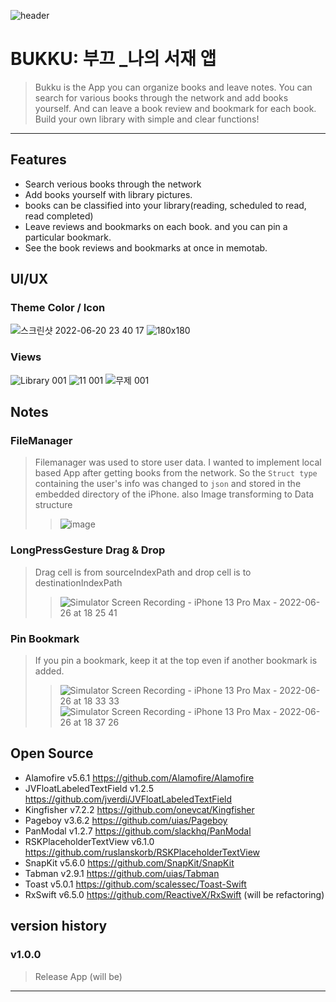 ![header](https://capsule-render.vercel.app/api?type=soft&color=062C30&height=300&section=header&text=Bukku:%20부끄&fontSize=90&fontColor=FFFFFF)
# BUKKU: 부끄 _나의 서재 앱

> Bukku is the App you can organize books and leave notes. 
> You can search for various books through the network and add books yourself. 
> And can leave a book review and bookmark for each book. Build your own library with simple and clear functions!

---
## Features

- Search verious books through the network
- Add books yourself with library pictures.
- books can be classified into your library(reading, scheduled to read, read completed)
- Leave reviews and bookmarks on each book. and you can pin a particular bookmark.
- See the book reviews and bookmarks at once in memotab.

## UI/UX
### Theme Color / Icon
![스크린샷 2022-06-20 23 40 17](https://user-images.githubusercontent.com/97531269/175806008-5065c54e-dc84-42f7-b797-afe77b5d18ca.png) 
 ![180x180](https://user-images.githubusercontent.com/97531269/175806479-6a4c59ff-f524-4cc6-8ddd-523c8e8156a3.png)
### Views
![Library 001](https://user-images.githubusercontent.com/97531269/175805970-5621f7fb-5bf6-4752-86f3-87fbd1630d20.jpeg)
![11 001](https://user-images.githubusercontent.com/97531269/175806555-d90b2861-a167-4cd5-92d2-823aec099e03.jpeg)
![무제 001](https://user-images.githubusercontent.com/97531269/175806709-6ce4958e-5209-4b1e-bc4a-81f7ebffbfc0.jpeg)

## Notes

### FileManager

> Filemanager was used to store user data. I wanted to implement local based App after getting books from the network. So the ```Struct type``` containing the user's info was changed to ```json``` and stored in the embedded directory of the iPhone. also Image transforming to Data structure
>> ![image](https://user-images.githubusercontent.com/97531269/175807758-86bd555a-3f78-47d8-8d23-908193ba8922.png)

### LongPressGesture Drag & Drop 
> Drag cell is from sourceIndexPath and drop cell is to destinationIndexPath 
>>![Simulator Screen Recording - iPhone 13 Pro Max - 2022-06-26 at 18 25 41](https://user-images.githubusercontent.com/97531269/175807875-2bf24f9e-fa79-42f0-9855-446b418ae41b.gif)

### Pin Bookmark
> If you pin a bookmark, keep it at the top even if another bookmark is added.
>>![Simulator Screen Recording - iPhone 13 Pro Max - 2022-06-26 at 18 33 33](https://user-images.githubusercontent.com/97531269/175808190-5fdd9936-6067-4823-a148-0bb40c06e54f.gif)
>>![Simulator Screen Recording - iPhone 13 Pro Max - 2022-06-26 at 18 37 26](https://user-images.githubusercontent.com/97531269/175808302-5e363c5e-95ec-4ec4-9068-bc9ebebd8874.gif)



## Open Source

- Alamofire v5.6.1 https://github.com/Alamofire/Alamofire
- JVFloatLabeledTextField v1.2.5 https://github.com/jverdi/JVFloatLabeledTextField
- Kingfisher v7.2.2 https://github.com/onevcat/Kingfisher
- Pageboy v3.6.2 https://github.com/uias/Pageboy
- PanModal v1.2.7 https://github.com/slackhq/PanModal
- RSKPlaceholderTextView v6.1.0 https://github.com/ruslanskorb/RSKPlaceholderTextView
- SnapKit v5.6.0 https://github.com/SnapKit/SnapKit
- Tabman v2.9.1 https://github.com/uias/Tabman
- Toast v5.0.1 https://github.com/scalessec/Toast-Swift
- RxSwift v6.5.0 https://github.com/ReactiveX/RxSwift (will be refactoring)

## version history

### v1.0.0
> Release App (will be)

---

